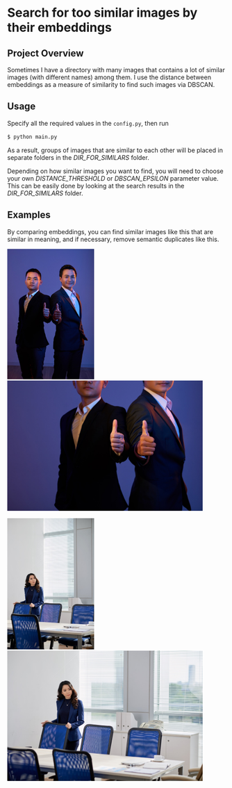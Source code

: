 # Search for too similar images by their embeddings

## Project Overview
Sometimes I have a directory with many images that contains a lot of similar images (with different names) among them. I use the distance between embeddings as a measure of similarity to find such images via DBSCAN.

## Usage
Specify all the required values in the `config.py`, then run
```bash
$ python main.py
```
As a result, groups of images that are similar to each other will be placed in separate folders in the *DIR_FOR_SIMILARS* folder.

Depending on how similar images you want to find, you will need to choose your own *DISTANCE_THRESHOLD* or *DBSCAN_EPSILON* parameter value. This can be easily done by looking at the search results in the *DIR_FOR_SIMILARS* folder.

## Examples
By comparing embeddings, you can find similar images like this that are similar in meaning, and if necessary, remove semantic duplicates like this.

<p>
  <img src="./images/similar_1.jpg" width="200" />
  <img src="./images/similar_2.jpg" width="450" />
</p>

<p>
  <img src="./images/similar_3.jpg" width="200" />
  <img src="./images/similar_4.jpg" width="450" />
</p>
